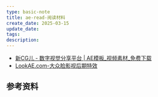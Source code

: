 ```yaml
---
type: basic-note
title: ae-read-阅读材料
create_date: 2025-03-15
update_date: 
tags:
description:
---
```



- [新CG儿 - 数字视觉分享平台 | AE模板_视频素材_免费下载](https://www.newcger.com/)
- [LookAE.com-大众脸影视后期特效](https://www.lookae.com/)

## 参考资料
